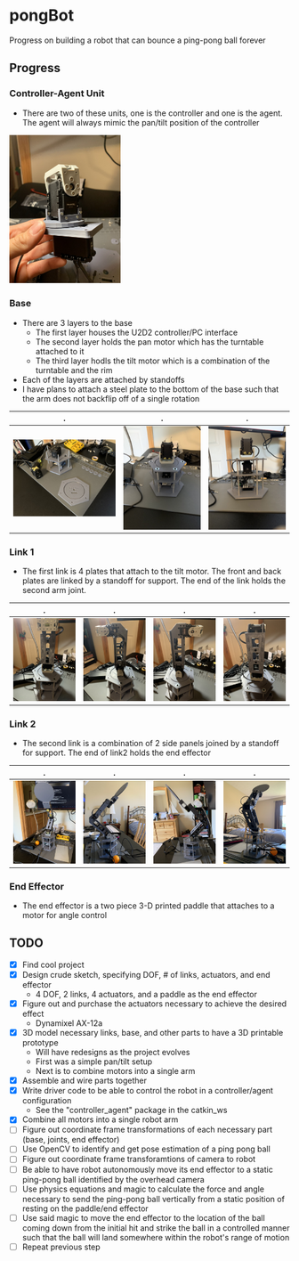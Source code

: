 # pongBot
Progress on building a robot that can bounce a ping-pong ball forever

## Progress

### Controller-Agent Unit
- There are two of these units, one is the controller and one is the agent. The agent will always mimic the pan/tilt position of the controller   
<img alt="controller_agent" src="./images/control_agent.jpg"  width="200" />

### Base
- There are 3 layers to the base
  - The first layer houses the U2D2 controller/PC interface
  - The second layer holds the pan motor which has the turntable attached to it
  - The third layer hodls the tilt motor which is a combination of the turntable and the rim
- Each of the layers are attached by standoffs
- I have plans to attach a steel plate to the bottom of the base such that the arm does not backflip off of a single rotation

. | . | .
:-:|:-:|:-:
![base deconstructed](./images/base_decon.jpg)|![base ortho view](./images/base_ortho.jpg)|![base side view](./images/base_side.jpg)

### Link 1
- The first link is 4 plates that attach to the tilt motor. The front and back plates are linked by a standoff for support. The end of the link holds the second arm joint.

.|.|.|.
:-:|:-:|:-:|:-:
![link1 front](./images/link1_front.jpg) | ![link side1](./images/link1_side1.jpg) | ![link_side2](./images/link1_side2.jpg) | ![link_back](./images/link1_back.jpg)

### Link 2
- The second link is a combination of 2 side panels joined by a standoff for support. The end of link2 holds the end effector

.|.|.|.
:-:|:-:|:-:|:-:
![link2 front](./images/link2_front.jpg) | ![link1 side1](./images/link2_side1.jpg) | ![link2_side2](./images/link2_side2.jpg) | ![link_back](./images/link2_back.jpg)

### End Effector
-  The end effector is a two piece 3-D printed paddle that attaches to a motor for angle control

## TODO
- [x] Find cool project
- [x] Design crude sketch, specifying DOF, # of links, actuators, and end effector
  - 4 DOF, 2 links, 4 actuators, and a paddle as the end effector
- [x] Figure out and purchase the actuators necessary to achieve the desired effect
  - Dynamixel AX-12a
- [x] 3D model necessary links, base, and other parts to have a 3D printable prototype
  - Will have redesigns as the project evolves
  - First was a simple pan/tilt setup
  - Next is to combine motors into a single arm
- [x] Assemble and wire parts together
- [x] Write driver code to be able to control the robot in a controller/agent configuration
  -  See the "controller_agent" package in the catkin_ws
- [x] Combine all motors into a single robot arm
- [ ] Figure out coordinate frame transformations of each necessary part (base, joints, end effector)
- [ ] Use OpenCV to identify and get pose estimation of a ping pong ball
- [ ] Figure out coordinate frame transforamtions of camera to robot
- [ ] Be able to have robot autonomously move its end effector to a static ping-pong ball identified by the overhead camera
- [ ] Use physics equations and magic to calculate the force and angle necessary to send the ping-pong ball vertically from a static position of resting on the paddle/end effector
- [ ] Use said magic to move the end effector to the location of the ball coming down from the initial hit and strike the ball in a controlled manner such that the ball will land somewhere within the robot's range of motion
- [ ] Repeat previous step 
